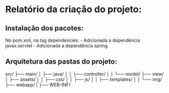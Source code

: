 # Relatório da criação do projeto:

## Instalação dos pacotes:
No pom.xml, na tag dependencies:
    - Adicionada a dependência javax.servlet
    - Adicionada a dependência spring

## Arquitetura das pastas do projeto:

src/
├── main/
│ ├── java/
│ │ ├── controller/
│ │ └── model/
├── view/
│ ├── assets/
│ │ ├── css/
│ │ ├── js/
│ │ ├── templates/
│ │ └── img/
├── webapp/
| ├── WEB-INF/